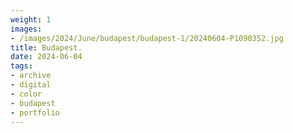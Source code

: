 ```yaml
---
weight: 1
images:
- /images/2024/June/budapest/budapest-1/20240604-P1090352.jpg
title: Budapest.
date: 2024-06-04
tags:
- archive
- digital
- color
- budapest
- portfolio
---
```


